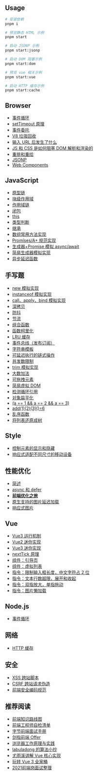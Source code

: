 ## Usage

```sh
# 安装依赖
pnpm i

# 预览静态 HTML 示例
pnpm start

# 启动 JSONP 示例
pnpm start:jsonp

# 启动 DOM 阻塞示例
pnpm start:dom

# 预览 vue 相关示例
pnpm start:vue

# 启动 HTTP 缓存示例
pnpm start:cache
```

## Browser

- [事件循环](./src/browser/event-loop/readme.md)
- [setTimeout 原理](./src/browser/event-loop/setTimeout.md)
- [事件委托](./src/browser/event-delegation/readme.md)
- [V8 垃圾回收](./src/browser/garbage-collection/readme.md)
- [输入 URL 后发生了什么](./src/browser/input-url/readme.md)
- [JS 和 CSS 是如何阻塞 DOM 解析和渲染的](./src/browser/how-js-and-css-block-dom/readme.md)
- [重排和重绘](./src/browser/reflow-and-repaint/readme.md)
- [JSONP](./src/browser/jsonp/client.html)
- [Web Components](./src/browser/web-components/index.html)

## JavaScript

- [原型链](./src/js/prototype-chain/readme.md)
- [块级作用域](./src/js/scope/block.md)
- [作用域链](./src/js/scope/chain.md)
- [闭包](./src/js/scope/closure.md)
- [this](./src/js/this/readme.md)
- [类型判断](./src/js/types.js)
- [继承](./src/js/extend.js)
- [数组常用方法实现](./src/js/array.js)
- [Promises/A+ 规范实现](./src/js/promise/index.js)
- [生成器+Promise 模拟 async/await](./src/js/generator/co.js)
- [简易生成器模拟实现](./src/js/generator/index.js)
- [异步延迟函数](./src/js/sleep.js)

## 手写题

- [new 模拟实现](./src/handwritten/fake-new.js)
- [instanceof 模拟实现](./src/handwritten/instance-of.js)
- [call、apply、bind 模拟实现](./src/handwritten/this-func.js)
- [深拷贝](./src/handwritten/deep-clone.js)
- [防抖](./src/handwritten/debounce.js)
- [节流](./src/handwritten/throttle.js)
- [组合函数](./src/handwritten/compose.js)
- [函数柯里化](./src/handwritten/curry.js)
- [LRU 缓存](./src/handwritten/LRU/v2.js)
- [事件总线（发布订阅）](./src/handwritten/event-emitter.js)
- [字符串模板](./src/handwritten/template.js)
- [可延迟执行的链式操作](./src/handwritten/lazy-man.js)
- [并发数限制](./src/handwritten/async-limit/v1.js)
- [trim 模拟实现](./src/handwritten/trim.js)
- [大数加法](./src/handwritten/big-add.js)
- [可拖拽元素](./src/handwritten/drag.html)
- [简易虚拟 DOM](./src/handwritten/vnode.html)
- [检测循环引用](./src/handwritten/has-cycle.js)
- [对象扁平化](./src/handwritten/flatten.js)
- [(a == 1 && a == 2 && a == 3)](./src/handwritten/auto-plus.js)
- [add(1)(2)(3)()=6](./src/handwritten/magic-add.js)
- [乱序函数](./src/handwritten/shuffle.js)
- [将列表还原成树](./src/handwritten/list2tree.js)

## Style

- [控制元素的显示和隐藏](./src/style/show-or-hide.html)
- [响应式适配不同尺寸的移动设备](./src/style/responsive-by-rem/rem.less)

## 性能优化
- [简述](./src/performance/readme.md)
- [async 和 defer](./src/performance/async-vs-defer.md)
- [**前端优化之旅**](https://www.alienzhou.com/projects/fe-performance-journey/)
- [原生支持的图片延迟加载](./src/performance/img-lazy.html)
- [响应式图片](./src/performance/img-responsive.html)

## Vue

- [Vue3 运行机制](./src/vue/docs/v3/index.md)
- [Vue2 迷你实现](https://github.com/vue-hotel/mini-vue-2)
- [Vue3 迷你实现](https://github.com/cuixiaorui/mini-vue)
- [nextTick 原理](./src/vue/docs/nextTick/readme.md)
- [组件：引导页](./src/vue/src/components/intro/intro.js)
- [组件：虚拟列表](./src/vue/src/components/virtualList/demo.vue)
- [指令：限制输入框长度，中文字符占 2 位](./src/vue/src/directives/maxlength.js)
- [指令：文本行数超限，展开和收起](./src/vue/src/directives/moreline.js)
- [指令：双指放大，单指拖动](./src/vue/src/directives/zoom.js)
- [指令：图片懒加载](./src/vue/src/directives/lazyload.js)

## Node.js

- [事件循环](./src/node/event-loop/main.js)

## 网络

- [HTTP 缓存](./src/network/cache/readme.md)

## 安全

- [XSS 跨站脚本](./src/security/xss.md)
- [CSRF 跨站请求伪造](./src/security/csrf.md)
- [前端安全编码规范](https://segmentfault.com/a/1190000037657222)

## 推荐阅读

- [前端知识路线图](https://roadmap.sh/frontend)
- [前端工程师自检清单](https://juejin.cn/post/6844903830887366670#heading-1)
- [字节前端面试手册](https://bytedance.feishu.cn/base/app8Ok6k9qafpMkgyRbfgxeEnet?from=from_copylink)
- [剑指前端 Offer](https://interview-manual.gitee.io/awesome-interview)
- [浏览器工作原理与实践](https://time.geekbang.org/column/intro/100033601?code=ioec5oi7MyP4QLb8ZUmXV9OiXdifKAeos3f2AKXPNIo%3D&page=A)
- [labuladong 的算法小抄](https://labuladong.gitee.io/algo/)
- [尤雨溪讲解 Vue 核心实现](https://www.bilibili.com/video/BV1d4411v7UX)
- [玩转 Vue 3 全家桶](https://time.geekbang.org/column/intro/100094401?code=p5I8okGnRHfR67OkuyktunHxGUUgxaVlm02vdhIdVa4%3D&source=app_share&page=A)
- [2021前端岗面试整理](https://juejin.cn/post/6991724298197008421)


